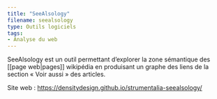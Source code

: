 ```yaml
---
title: "SeeAlsology"
filename: seealsology
type: Outils logiciels
tags:
- Analyse du web
---
```


SeeAlsology est un outil permettant d’explorer la zone sémantique des [[page web|pages]] wikipédia en produisant un graphe des liens de la section « Voir aussi » des articles.

Site web : <https://densitydesign.github.io/strumentalia-seealsology/>

